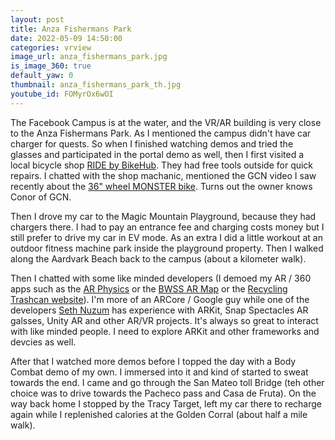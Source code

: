 ```yaml
---
layout: post
title: Anza Fishermans Park
date: 2022-05-09 14:50:00
categories: vrview
image_url: anza_fishermans_park.jpg
is_image_360: true
default_yaw: 0
thumbnail: anza_fishermans_park_th.jpg
youtube_id: FOMyrOx6wOI
---
```

The Facebook Campus is at the water, and the VR/AR building is very close to the Anza Fishermans Park. As I mentioned the campus didn't have car charger for quests. So when I finished watching demos and tried the glasses and participated in the portal demo as well, then I first visited a local bicycle shop [RIDE by BikeHub](https://bikehub.com/ride/). They had free tools outside for quick repairs. I chatted with the shop machanic, mentioned the GCN video I saw recently about the [36" wheel MONSTER bike](https://www.youtube.com/watch?v=YTmFa700PUU). Turns out the owner knows Conor of GCN.

Then I drove my car to the Magic Mountain Playground, because they had chargers there. I had to pay an entrance fee and charging costs money but I still prefer to drive my car in EV mode. As an extra I did a little workout at an outdoor fitness machine park inside the playground property. Then I walked along the Aardvark Beach back to the campus (about a kilometer walk).

Then I chatted with some like minded developers (I demoed my AR / 360 apps such as the [AR Physics](https://github.com/CsabaConsulting/ARPhysics) or the [BWSS AR Map](https://github.com/gdgfresno/DevfestARMap/) or the [Recycling Trashcan website](https://recyclingtrashcans.github.io/)). I'm more of an ARCore / Google guy while one of the developers [Seth Nuzum](https://www.instagram.com/seth__n/) has experience with ARKit, Snap Spectacles AR galsses, Unity AR and other AR/VR projects. It's always so great to interact with like minded people. I need to explore ARKit and other frameworks and devcies as well.

After that I watched more demos before I topped the day with a Body Combat demo of my own. I immersed into it and kind of started to sweat towards the end. I came and go through the San Mateo toll Bridge (teh other choice was to drive towards the Pacheco pass and Casa de Fruta). On the way back home I stopped by the Tracy Target, left my car there to recharge again while I replenished calories at the Golden Corral (about half a mile walk).
